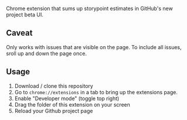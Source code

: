 Chrome extension that sums up storypoint estimates in GitHub's new project beta UI.

## Caveat

Only works with issues that are visible on the page. To include all issues, sroll up and down the page once.

## Usage

1. Download / clone this repository
2. Go to `chrome://extensions` in a tab to bring up the extensions page.
3. Enable "Developer mode" (toggle top right)
4. Drag the folder of this extension on your screen
5. Reload your Github project page
